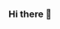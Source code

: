 ### Hi there 👋

<!--
**Kristina-web/Kristina-web** is a ✨ _special_ ✨ repository because its `README.md` (this file) appears on your GitHub profile.

<h1 align="center">Hi there, I'm Kristina</h1>
<h3 align="center">Junior Data Analyst🇺</h3>

[![Top Langs](https://github-readme-stats.vercel.app/api/top-langs/?username=Kristina-web)](https://github.com/Kristina-web/github-readme-stats)

[![Anurag's GitHub stats](https://github-readme-stats.vercel.app/apiKristina-web)](https://github.com/anuraghazra/github-readme-stats)
